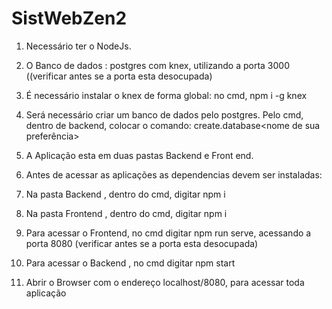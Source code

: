 # SistWebZen2

1. Necessário ter o NodeJs.
2. O Banco de dados : postgres com knex, utilizando a porta 3000 ((verificar antes se a porta esta desocupada)
3. É necessário instalar o knex de forma global: no cmd, npm i -g knex
4. Será necessário criar um banco de dados pelo postgres. Pelo cmd, dentro de backend, colocar o comando: create.database<nome de sua preferência>

5. A Aplicação esta em duas pastas Backend e Front end.
6. Antes de acessar as aplicações as dependencias devem ser instaladas:
7. Na pasta Backend , dentro do cmd, digitar npm i
8. Na pasta Frontend , dentro do cmd, digitar npm i
9. Para acessar o Frontend, no cmd digitar npm run serve, acessando a porta 8080 (verificar antes se a porta esta desocupada)
10. Para acessar o Backend , no cmd digitar npm start
11. Abrir o Browser com o endereço localhost/8080, para acessar toda aplicação

